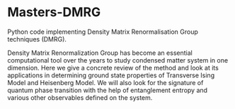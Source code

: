 # Masters-DMRG
Python code implementing  Density Matrix Renormalisation Group techniques (DMRG). 

Density Matrix Renormalization Group has become an essential computational tool
over the years to study condensed matter system in one dimension. Here we give a
concrete review of the method and look at its applications in determining ground state
properties of Transverse Ising Model and Heisenberg Model. We will also look for
the signature of quantum phase transition with the help of entanglement entropy and
various other observables defined on the system.
